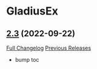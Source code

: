 # GladiusEx

## [2.3](https://github.com/vendethiel/GladiusEx/tree/2.3) (2022-09-22)
[Full Changelog](https://github.com/vendethiel/GladiusEx/compare/2.2.4...2.3) [Previous Releases](https://github.com/vendethiel/GladiusEx/releases)

- bump toc  
